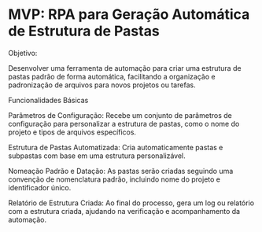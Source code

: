 # MVP: RPA para Geração Automática de Estrutura de Pastas

Objetivo:

Desenvolver uma ferramenta de automação para criar uma estrutura de pastas padrão de forma automática, facilitando a organização e padronização de arquivos para novos projetos ou tarefas.

Funcionalidades Básicas

Parâmetros de Configuração: Recebe um conjunto de parâmetros de configuração para personalizar a estrutura de pastas, como o nome do projeto e tipos de arquivos específicos.

Estrutura de Pastas Automatizada: Cria automaticamente pastas e subpastas com base em uma estrutura personalizável.

Nomeação Padrão e Datação: As pastas serão criadas seguindo uma convenção de nomenclatura padrão, incluindo nome do projeto e identificador único.

Relatório de Estrutura Criada: Ao final do processo, gera um log ou relatório com a estrutura criada, ajudando na verificação e acompanhamento da automação.
